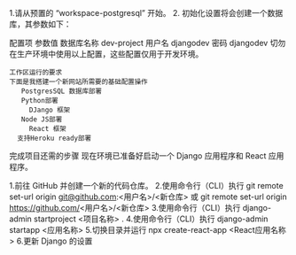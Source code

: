 
<!-- 杨常佑翻译的内容 -->
1.请从预置的 “workspace-postgresql” 开始。
2. 初始化设置将会创建一个数据库，其参数如下：

配置项	         参数值
数据库名称	     dev-project
用户名	         djangodev
密码	         djangodev
切勿在生产环境中使用以上配置，这些配置仅用于开发环境。
<!-- 在新建数据库时，建立成功后再建表username和password  -->
<!-- 杨常佑翻译的内容 -->


<!--赵毅需要翻译的内容-->

    工作区运行的要求
    下面是我搭建一个新网站所需要的基础配置操作
       PostgresSQL 数据库部署
       Python部署
         DJango 框架
       Node JS部署
         React 框架
      支持Heroku ready部署

<!--赵毅需要翻译的内容-->


<!--黄国铭需要翻译的内容-->

完成项目还需的步骤
现在环境已准备好启动一个 Django 应用程序和 React 应用程序。

1.前往 GitHub 并创建一个新的代码仓库。
2.使用命令行（CLI）执行 git remote set-url origin git@github.com:<用户名>/<新仓库> 或 git remote set-url origin https://github.com/<用户名>/<新仓库>
3.使用命令行（CLI）执行 django-admin startproject <项目名称> .
4.使用命令行（CLI）执行 django-admin startapp <应用名称>
5.切换目录并运行 npx create-react-app <React应用名称>
6.更新 Django 的设置

<!--黄国铭需要翻译的内容-->
